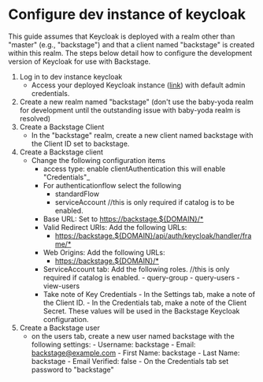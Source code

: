 
# Configure dev instance of keycloak

This guide assumes that Keycloak is deployed with a realm other than "master" (e.g., "backstage") and that a client named "backstage" is created within this realm. The steps below detail how to configure the development version of Keycloak for use with Backstage.

1. Log in to dev instance keycloak
    - Access your deployed Keycloak instance  ([link](https://keycloak.dev.bigbang.mil/auth/admin/)) with default admin credentials.
2. Create a new realm named "backstage" (don't use the baby-yoda realm for development until the outstanding issue with baby-yoda realm is resolved)
3. Create a Backstage Client
    - In the "backstage" realm, create a new client named backstage with the Client ID set to backstage.
4. Create a Backstage client
    - Change the following configuration items
      - access type: enable clientAuthentication this will enable "Credentials"_
      - For authenticationflow select the following
           - standardFlow
           - serviceAccount  //this is only required if catalog is to be enabled.
      - Base URL: Set to <https://backstage.${DOMAIN}/*>
      - Valid Redirect URIs: Add the following URLs:
          - <https://backstage.${DOMAIN}/api/auth/keycloak/handler/frame/*>
      - Web Origins: Add the following URLs:
          - <https://backstage.${DOMAIN}/*>
      - ServiceAccount tab: Add the following roles. //this is only required if catalog is enabled.
            -  query-group
            -  query-users
            -  view-users
      - Take note of Key Credentials
            -  In the Settings tab, make a note of the Client ID.
            -  In the Credentials tab, make a note of the Client Secret. These values will be used in the Backstage Keycloak configuration.
5. Create a Backstage user
    - on the users tab, create a new user named backstage with the following settings:
            - Username: backstage
            - Email: <backstage@example.com>
            - First Name: backstage
            - Last Name: backstage
            - Email Verified: false
            - On the Credentials tab set password to "backstage"
